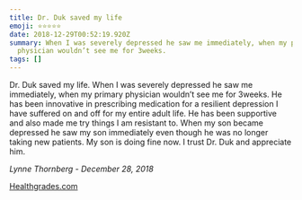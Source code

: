 ```yaml
---
title: Dr. Duk saved my life
emoji: ⭐⭐⭐⭐⭐
date: 2018-12-29T00:52:19.920Z
summary: When I was severely depressed he saw me immediately, when my primary
  physician wouldn’t see me for 3weeks.
tags: []
---
```

Dr. Duk saved my life. When I was severely depressed he saw me immediately, when my primary physician wouldn’t see me for 3weeks. He has been innovative in prescribing medication for a resilient depression I have suffered on and off for my entire adult life. He has been supportive and also made me try things I am resistant to. When my son became depressed he saw my son immediately even though he was no longer taking new patients. My son is doing fine now. I trust Dr. Duk and appreciate him. 

*Lynne Thornberg - December 28, 2018*

[Healthgrades.com](https://www.healthgrades.com/physician/dr-anthony-duk-23s7g)